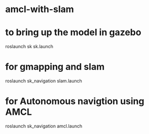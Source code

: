 # amcl-with-slam

# to bring up the model in gazebo 


roslaunch sk sk.launch


# for gmapping and slam


roslaunch sk_navigation slam.launch


# for Autonomous navigtion using AMCL


roslaunch sk_navigation amcl.launch
